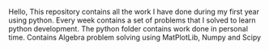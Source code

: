 Hello, This repository contains all the work I have done during my first year using python.
Every week contains a set of problems that I solved to learn python development.
The python folder contains work done in personal time. Contains Algebra problem solving using MatPlotLib, Numpy and Scipy
